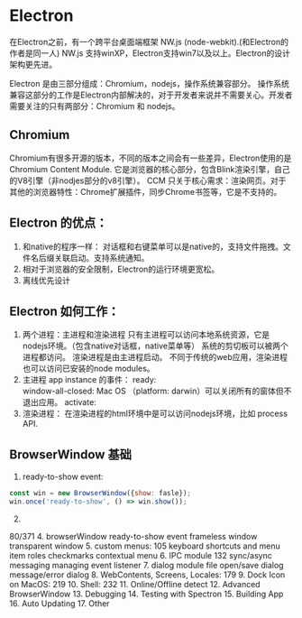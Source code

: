 # Electron
在Electron之前，有一个跨平台桌面端框架 NW.js (node-webkit).(和Electron的作者是同一人)
NW.js 支持winXP，Electron支持win7以及以上。Electron的设计架构更先进。

Electron 是由三部分组成：Chromium，nodejs，操作系统兼容部分。
操作系统兼容这部分的工作是Electron内部解决的，对于开发者来说并不需要关心。开发者需要关注的只有两部分：Chromium 和 nodejs。

## Chromium
Chromium有很多开源的版本，不同的版本之间会有一些差异，Electron使用的是Chromium Content Module. 它是浏览器的核心部分，包含Blink渲染引擎，自己的V8引擎（非nodjes部分的v8引擎）。
CCM 只关于核心需求：渲染网页。对于其他的浏览器特性：Chrome扩展插件，同步Chrome书签等，它是不支持的。


## Electron 的优点：
1. 和native的程序一样：
对话框和右键菜单可以是native的，支持文件拖拽。文件名后缀关联启动。支持系统通知。
2. 相对于浏览器的安全限制，Electron的运行环境更宽松。
3. 离线优先设计

## Electron 如何工作：
1. 两个进程：主进程和渲染进程
只有主进程可以访问本地系统资源，它是nodejs环境。（包含native对话框，native菜单等）
系统的剪切板可以被两个进程都访问。
渲染进程是由主进程启动。
不同于传统的web应用，渲染进程也可以访问已安装的node modules。
2. 主进程 app instance 的事件：
ready:  
window-all-closed:  Mac OS （platform: darwin）可以关闭所有的窗体但不退出应用。
activate: 
3. 渲染进程： 在渲染进程的html环境中是可以访问nodejs环境，比如 process API. 


## BrowserWindow 基础
1. ready-to-show event: 
```js
const win = new BrowserWindow({show: fasle});
win.once('ready-to-show', () => win.show()); 
```
2. 



80/371
4. browserWindow
ready-to-show event
frameless window
transparent window
5. custom menus: 105
keyboard shortcuts and menu item roles
checkmarks
contextual menu
6. IPC module 132
sync/async messaging
managing event listener
7. dialog module
file open/save dialog
message/error dialog
8. WebContents, Screens, Locales: 179
9. Dock Icon on MacOS: 219
10. Shell: 232
11. Online/Offline detect
12. Advanced BrowserWindow
13. Debugging
14. Testing with Spectron
15. Building App
16. Auto Updating
17. Other








